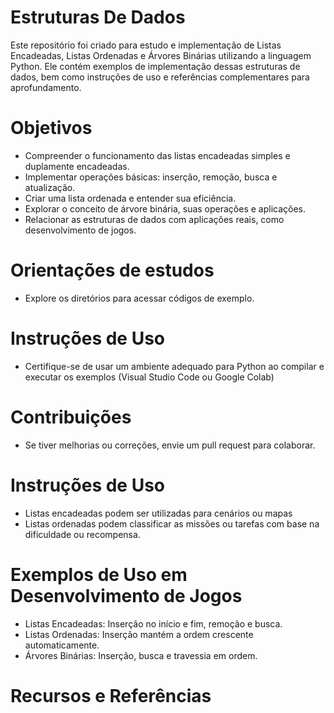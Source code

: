 # Estruturas De Dados
Este repositório foi criado para estudo e implementação de Listas Encadeadas, Listas Ordenadas e Árvores Binárias utilizando a linguagem Python. Ele contém exemplos de implementação dessas estruturas de dados, bem como instruções de uso e referências complementares para aprofundamento.

# Objetivos 
- Compreender o funcionamento das listas encadeadas simples e duplamente encadeadas.
- Implementar operações básicas: inserção, remoção, busca e atualização.
- Criar uma lista ordenada e entender sua eficiência.
- Explorar o conceito de árvore binária, suas operações e aplicações.
- Relacionar as estruturas de dados com aplicações reais, como desenvolvimento de jogos.

# Orientações de estudos
- Explore os diretórios para acessar códigos de exemplo.

# Instruções de Uso
- Certifique-se de usar um ambiente adequado para Python ao compilar e executar os exemplos (Visual Studio Code ou Google Colab)

# Contribuições
- Se tiver melhorias ou correções, envie um pull request para colaborar.

# Instruções de Uso
- Listas encadeadas podem ser utilizadas para cenários ou mapas
- Listas ordenadas podem classificar as missões ou tarefas com base na dificuldade ou recompensa.

# Exemplos de Uso em Desenvolvimento de Jogos
- Listas Encadeadas: Inserção no início e fim, remoção e busca.
- Listas Ordenadas: Inserção mantém a ordem crescente automaticamente.
- Árvores Binárias: Inserção, busca e travessia em ordem.

# Recursos e Referências 

  
